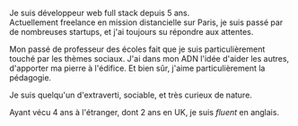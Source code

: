 Je suis développeur web full stack depuis 5 ans.<br>
Actuellement freelance en mission distancielle sur Paris, je suis passé par de nombreuses startups, et j'ai toujours su répondre aux attentes.

Mon passé de professeur des écoles fait que je suis particulièrement touché par les thèmes sociaux. J'ai dans mon ADN l'idée d'aider les autres, d'apporter ma pierre à l'édifice. Et bien sûr, j'aime particulièrement la pédagogie.

Je suis quelqu'un d'extraverti, sociable, et très curieux de nature.

Ayant vécu 4 ans à l'étranger, dont 2 ans en UK, je suis _fluent_ en anglais.

